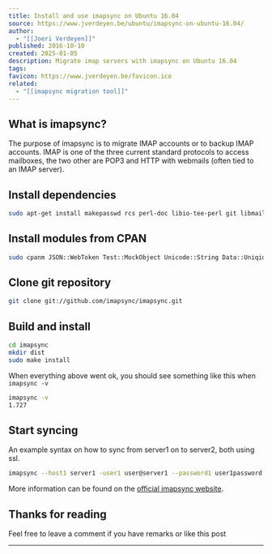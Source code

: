```yaml
---
title: Install and use imapsync on Ubuntu 16.04
source: https://www.jverdeyen.be/ubuntu/imapsync-on-ubuntu-16.04/
author:
  - "[[Joeri Verdeyen]]"
published: 2016-10-10
created: 2025-01-05
description: Migrate imap servers with imapsync on Ubuntu 16.04
tags: 
favicon: https://www.jverdeyen.be/favicon.ico
related:
  - "[[imapsync migration tool]]"
---
```

## What is imapsync?

The purpose of imapsync is to migrate IMAP accounts or to backup IMAP accounts. IMAP is one of the three current standard protocols to access mailboxes, the two other are POP3 and HTTP with webmails (often tied to an IMAP server).

## Install dependencies

```bash
sudo apt-get install makepasswd rcs perl-doc libio-tee-perl git libmail-imapclient-perl libdigest-md5-file-perl libterm-readkey-perl libfile-copy-recursive-perl build-essential make automake libunicode-string-perl libauthen-ntlm-perl libcrypt-ssleay-perl libdigest-hmac-perl libfile-copy-recursive-perl libio-compress-perl libio-socket-inet6-perl libio-socket-ssl-perl libio-tee-perl libmodule-scandeps-perl libnet-ssleay-perl libpar-packer-perl libreadonly-perl libterm-readkey-perl libtest-pod-perl libtest-simple-perl libunicode-string-perl liburi-perl cpanminus
```

## Install modules from CPAN

```sh
sudo cpanm JSON::WebToken Test::MockObject Unicode::String Data::Uniqid
```

## Clone git repository

```sh
git clone git://github.com/imapsync/imapsync.git
```

## Build and install

```sh
cd imapsync
mkdir dist
sudo make install
```

When everything above went ok, you should see something like this when `imapsync -v`

```sh
imapsync -v
1.727
```

## Start syncing

An example syntax on how to sync from server1 on to server2, both using ssl.

```sh
imapsync --host1 server1 -user1 user@server1 --password1 user1password --ssl1  --host2 server2 --user2 user@server2 --password2 user2password --ssl2
```

More information can be found on the [official imapsync website](http://imapsync.lamiral.info/).

## Thanks for reading

Feel free to leave a comment if you have remarks or like this post

---